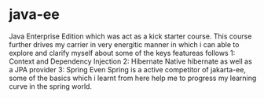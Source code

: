 # java-ee
Java Enterprise Edition which was act as a kick starter course. This course further drives my carrier in very energitic manner in which i can able to explore and clarify myself about some of the keys featureas follows
1:
  Context and Dependency Injection
2:
  Hibernate 
    Native hibernate as well as a JPA provider
3:
  Spring
    Even Spring is a active competitor of jakarta-ee, some of the basics which i learnt from here help me to progress my learning curve in the spring world.
